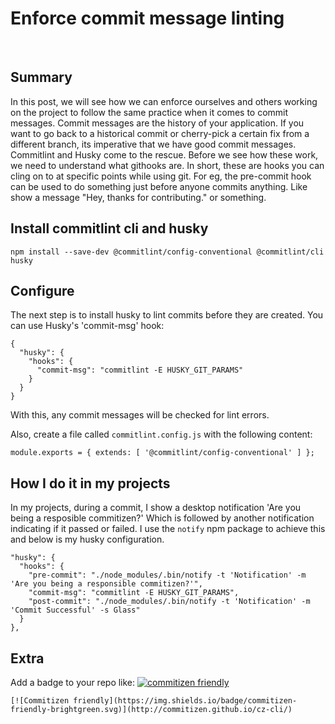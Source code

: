 # Enforce commit message linting

&nbsp;

## Summary

In this post, we will see how we can enforce ourselves and others working on the
project to follow the same practice when it comes to commit messages. Commit
messages are the history of your application. If you want to go back to a
historical commit or cherry-pick a certain fix from a different branch, its
imperative that we have good commit messages. Commitlint and Husky come to the
rescue. Before we see how these work, we need to understand what githooks are.
In short, these are hooks you can cling on to at specific points while using
git. For eg, the pre-commit hook can be used to do something just before anyone
commits anything. Like show a message "Hey, thanks for contributing." or
something.

## Install commitlint cli and husky

`npm install --save-dev @commitlint/config-conventional @commitlint/cli husky`

## Configure

The next step is to install husky to lint commits before they are created. You
can use Husky's 'commit-msg' hook:

    {
      "husky": {
        "hooks": {
          "commit-msg": "commitlint -E HUSKY_GIT_PARAMS"
        }
      }
    }

With this, any commit messages will be checked for lint errors.

Also, create a file called `commitlint.config.js` with the following content:

    module.exports = { extends: [ '@commitlint/config-conventional' ] };

## How I do it in my projects

In my projects, during a commit, I show a desktop notification 'Are you being a
resposible commitizen?' Which is followed by another notification indicating if
it passed or failed. I use the `notify` npm package to achieve this and below is
my husky configuration.

    "husky": {
      "hooks": {
        "pre-commit": "./node_modules/.bin/notify -t 'Notification' -m 'Are you being a responsible commitizen?'",
        "commit-msg": "commitlint -E HUSKY_GIT_PARAMS",
        "post-commit": "./node_modules/.bin/notify -t 'Notification' -m 'Commit Successful' -s Glass"
      }
    },

## Extra

Add a badge to your repo like:
[![commitizen friendly](https://img.shields.io/badge/commitizen-friendly-brightgreen.svg)](http://commitizen.github.io/cz-cli/)

    [![Commitizen friendly](https://img.shields.io/badge/commitizen-friendly-brightgreen.svg)](http://commitizen.github.io/cz-cli/)
